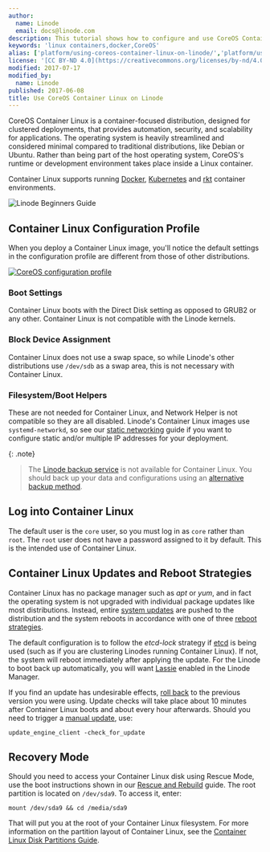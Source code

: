 ```yaml
---
author:
  name: Linode
  email: docs@linode.com
description: This tutorial shows how to configure and use CoreOS Container Linux on Linode
keywords: 'linux containers,docker,CoreOS'
alias: ['platform/using-coreos-container-linux-on-linode/','platform/using-coreos-container-linux-on-your-linode/']
license: '[CC BY-ND 4.0](https://creativecommons.org/licenses/by-nd/4.0)'
modified: 2017-07-17
modified_by:
  name: Linode
published: 2017-06-08
title: Use CoreOS Container Linux on Linode
---
```


CoreOS Container Linux is a container-focused distribution, designed for clustered deployments, that provides automation, security, and scalability for applications. The operating system is heavily streamlined and considered minimal compared to traditional distributions, like Debian or Ubuntu. Rather than being part of the host operating system, CoreOS's runtime or development environment takes place inside a Linux container.

Container Linux supports running [Docker](https://coreos.com/os/docs/latest/getting-started-with-docker.html), [Kubernetes](https://coreos.com/kubernetes/docs/latest/) and [rkt](https://coreos.com/rkt) container environments.

![Linode Beginners Guide](/docs/assets/container-linux-title-graphic.png)

## Container Linux Configuration Profile

When you deploy a Container Linux image, you'll notice the default settings in the configuration profile are different from those of other distributions.

[![CoreOS configuration profile](/docs/assets/container-linux-config-profile-small.png)](/docs/assets/container-linux-config-profile.png)

### Boot Settings

Container Linux boots with the Direct Disk setting as opposed to GRUB2 or any other. Container Linux is not compatible with the Linode kernels.

### Block Device Assignment

Container Linux does not use a swap space, so while Linode's other distributions use `/dev/sdb` as a swap area, this is not necessary with Container Linux.

### Filesystem/Boot Helpers

These are not needed for Container Linux, and Network Helper is not compatible so they are all disabled. Linode's Container Linux images use `systemd-networkd`, so see our [static networking](https://www.linode.com/docs/networking/linux-static-ip-configuration/#arch--coreos) guide if you want to configure static and/or multiple IP addresses for your deployment.

{: .note}
>
> The [Linode backup service](/docs/platform/linode-backup-service) is not available for Container Linux. You should back up your data and configurations using an [alternative backup method](/docs/security/backups/backing-up-your-data).

## Log into Container Linux

The default user is the `core` user, so you must log in as `core` rather than `root`. The `root` user does not have a password assigned to it by default. This is the intended use of Container Linux.

## Container Linux Updates and Reboot Strategies

Container Linux has no package manager such as *apt* or *yum*, and in fact the operating system is not upgraded with individual package updates like most distributions. Instead, entire [system updates](https://coreos.com/why#updates) are pushed to the distribution and the system reboots in accordance with one of three [reboot strategies](https://coreos.com/os/docs/latest/update-strategies.html).

The default configuration is to follow the *etcd-lock* strategy if [etcd](https://coreos.com/etcd/) is being used (such as if you are clustering Linodes running Container Linux). If not, the system will reboot immediately after applying the update. For the Linode to boot back up automatically, you will want [Lassie](/docs/uptime/monitoring-and-maintaining-your-server#configuring-shutdown-watchdog) enabled in the Linode Manager.

If you find an update has undesirable effects, [roll back](https://coreos.com/os/docs/latest/manual-rollbacks.html) to the previous version you were using. Update checks will take place about 10 minutes after Container Linux boots and about every hour afterwards. Should you need to trigger a [manual update](https://coreos.com/os/docs/latest/update-strategies.html#manually-triggering-an-update), use:

    update_engine_client -check_for_update

## Recovery Mode

Should you need to access your Container Linux disk using Rescue Mode, use the boot instructions shown in our [Rescue and Rebuild](/docs/troubleshooting/rescue-and-rebuild#booting-into-rescue-mode) guide. The root partition is located on `/dev/sda9`. To access it, enter:

    mount /dev/sda9 && cd /media/sda9

That will put you at the root of your Container Linux filesystem. For more information on the partition layout of Container Linux, see the [Container Linux Disk Partitions Guide](https://coreos.com/os/docs/latest/sdk-disk-partitions.html).
